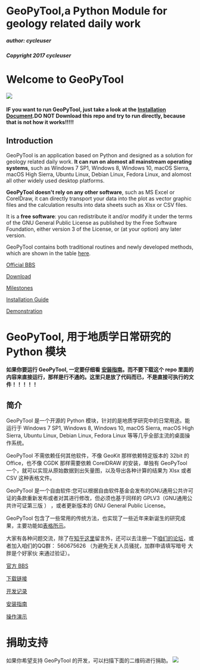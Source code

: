 # GeoPyTool,a Python Module for geology related daily work


##### author: cycleuser
##### Copyright 2017 cycleuser


# Welcome to GeoPyTool
![](https://github.com/GeoPyTool/GeoPyTool/blob/master/images/Samples.png?raw=true)



#### IF you want to run GeoPyTool, just take a look at the [Installation Document](http://geopytool.com/installation.html).DO NOT Download this repo and try to run directly, because that is not how it works!!!!!




## Introduction


GeoPyTool is an application based on Python and designed as a solution for geology related daily work. **It can run on alomost all mainstream operating systems**, such as Windows 7 SP1, Windows 8, Windows 10, macOS Sierra, macOS High Sierra, Ubuntu Linux, Debian Linux, Fedora Linux, and alomost all other widely used desktop platforms.

**GeoPyTool doesn't rely on any other software**, such as MS Excel or CorelDraw, it can directly transport your data into the plot as vector graphic files and the calculation results into data sheets such as Xlsx or CSV files.


It is a **free software**: you can redistribute it and/or modify it under the terms of the GNU General Public License as published by the Free Software Foundation, either version 3 of the License, or (at your option) any later version.

GeoPyTool contains both traditional routines and newly developed methods, which are shown in the table [here](http://geopytool.com/functions.html).

[Official BBS](https://github.com/GeoPyTool/GeoPyTool/issues)

[Download](http://geopytool.com/download.html)

[Milestones](http://geopytool.com/milestones.html)

[Installation Guide](http://geopytool.com/installation.html)


[Demonstration](http://geopytool.com/demonstration.html)

# GeoPyTool, 用于地质学日常研究的 Python 模块


#### 如果你要运行 GeoPyTool, 一定要仔细看 [安装指南](http://geopytool.com/an-zhuang-zhi-nan.html)。而不要下载这个 repo 里面的内容来直接运行，那样是行不通的。这里只是放了代码而已，不是直接可执行的文件！！！！！




## 简介


GeoPyTool 是一个开源的 Python 模块，针对的是地质学研究中的日常用途。能运行于 Windows 7 SP1, Windows 8, Windows 10, macOS Sierra, macOS High Sierra, Ubuntu Linux, Debian Linux, Fedora Linux 等等几乎全部主流的桌面操作系统。

GeoPyTool 不需依赖任何其他软件，不像 GeoKit 那样依赖特定版本的 32bit 的 Office，也不像 CGDK 那样需要依赖 CorelDRAW 的安装，单独有 GeoPyTool 一个，就可以实现从原始数据到出矢量图，以及导出各种计算的结果为 Xlsx 或者 CSV 这种表格文件。

GeoPyTool 是一个自由软件:您可以根据自由软件基金会发布的GNU通用公共许可证的条款重新发布或者对其进行修改，但必须也基于同样的 GPLV3（GNU通用公共许可证第三版 ） ，或者更新版本的 GNU General Public License。

GeoPyTool 包含了一些常用的传统方法，也实现了一些近年来新诞生的研究成果，主要功能如[表格所示](http://geopytool.com/gong-neng-lie-biao.html)。

大家有各种问题交流，除了在[知乎这里](https://zhuanlan.zhihu.com/p/30651165?group_id=910460052293672960)留言外，还可以去注册一下[咱们的论坛](bbs.geopython.com)，或者加入咱们的QQ群： 560675626 （为避免无关人员骚扰，加群申请填写暗号 大胖是个好家伙 来通过验证）。


[官方 BBS](https://github.com/GeoPyTool/GeoPyTool/issues)

[下载链接](http://geopytool.com/download.html)

[开发记录](http://geopytool.com/kai-fa-ji-lu.html)

[安装指南](http://geopytool.com/an-zhuang-zhi-nan.html)

[操作演示](http://geopytool.com/yan-shi-shi-pin.html)



# 捐助支持

如果你希望支持 GeoPyTool 的开发，可以扫描下面的二维码进行捐助。
![](https://raw.githubusercontent.com/chinageology/GeoPyTool/master/img/WeChatQrCode.png)


